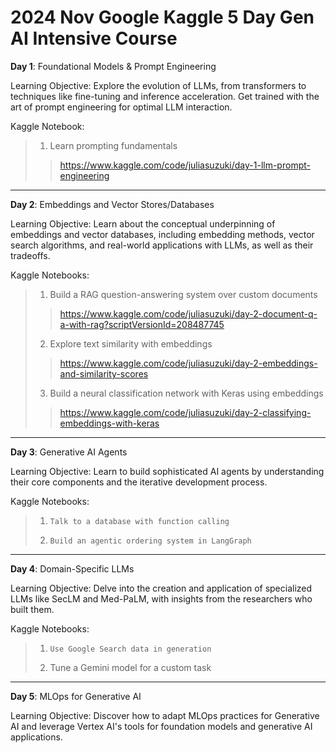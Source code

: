 # 2024 Nov Google Kaggle 5 Day Gen AI Intensive Course

**Day 1**: Foundational Models & Prompt Engineering 

Learning Objective:
Explore the evolution of LLMs, from transformers to techniques like fine-tuning and inference acceleration. Get trained with the art of prompt engineering for optimal LLM interaction.

Kaggle Notebook:
> 1. Learn prompting fundamentals
>> https://www.kaggle.com/code/juliasuzuki/day-1-llm-prompt-engineering

-----

**Day 2**: Embeddings and Vector Stores/Databases 

Learning Objective:
Learn about the conceptual underpinning of embeddings and vector databases, including embedding methods, vector search algorithms, and real-world applications with LLMs, as well as their tradeoffs.

Kaggle Notebooks:
> 1.	Build a RAG question-answering system over custom documents
>> https://www.kaggle.com/code/juliasuzuki/day-2-document-q-a-with-rag?scriptVersionId=208487745
> 2.	Explore text similarity with embeddings
>> https://www.kaggle.com/code/juliasuzuki/day-2-embeddings-and-similarity-scores 
> 3.	Build a neural classification network with Keras using embeddings
>> https://www.kaggle.com/code/juliasuzuki/day-2-classifying-embeddings-with-keras

-----

**Day 3**: Generative AI Agents 

Learning Objective:
Learn to build sophisticated AI agents by understanding their core components and the iterative development process.

Kaggle Notebooks:
> 1.	 Talk to a database with function calling
>>  
> 2.	 Build an agentic ordering system in LangGraph
>> 

-----

**Day 4**: Domain-Specific LLMs 

Learning Objective:
Delve into the creation and application of specialized LLMs like SecLM and Med-PaLM, with insights from the researchers who built them.

Kaggle Notebooks:
> 1.	 Use Google Search data in generation
>> 
> 2.	Tune a Gemini model for a custom task
>>

-----

**Day 5**: MLOps for Generative AI 

Learning Objective:
Discover how to adapt MLOps practices for Generative AI and leverage Vertex AI's tools for foundation models and generative AI applications.
